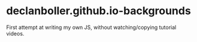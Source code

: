 # declanboller.github.io-backgrounds
First attempt at writing my own JS, without watching/copying tutorial videos. 
